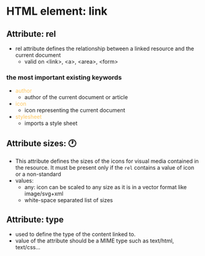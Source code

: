 # HTML element: link

## Attribute: rel

- rel attribute defines the relationship between a linked resource and the current document
  - valid on &lt;link&gt;, &lt;a&gt;, &lt;area&gt;, &lt;form&gt;

### the most important existing keywords

- <span style="color: #ffc75f">author</span>
  - author of the current document or article
- <span style="color: #ffc75f">icon</span>
  - icon representing the current document
- <span style="color: #ffc75f">stylesheet</span>
  - imports a style sheet

## Attribute sizes: :clock1:
  - This attribute defines the sizes of the icons for visual media contained in the resource. It must be present only if the `rel` contains a value of icon or a non-standard
  - values:
    - any: icon can be scaled to any size as it is in a vector format like image/svg+xml
    - white-space separated list of sizes

## Attribute: type
  - used to define the type of the content linked to. 
  - value of the attribute should be a MIME type such as text/html, text/css...